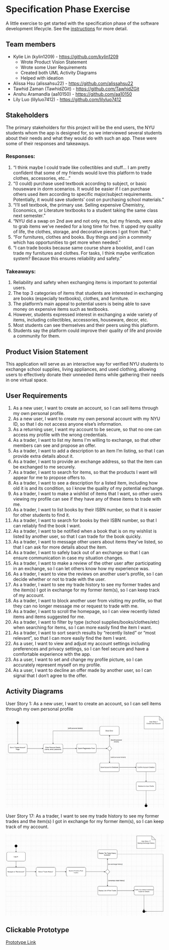 # Specification Phase Exercise

A little exercise to get started with the specification phase of the software development lifecycle. See the [instructions](instructions.md) for more detail.

## Team members

- Kylie Lin (kylin1209) - https://github.com/kylin1209
    - Wrote Product Vision Statement
    - Wrote some User Requirements
    - Created both UML Activity Diagrams
    - Helped with ideation
- Alissa Hsu (alissahsu22) - https://github.com/alissahsu22
- Tawhid Zaman (TawhidZGit) - https://github.com/TawhidZGit
- Anshu Aramandla (aa10150) - https://github.com/aa10150
- Lily Luo (lilyluo7412) - https://github.com/lilyluo7412

## Stakeholders

The primary stakeholders for this project will be the end users, the NYU students whom the app is designed for, so we interviewed several students about their needs and what they would do with such an app. These were some of their responses and takeaways.

### Responses:
1. “I think maybe I could trade like collectibles and stuff... I am pretty confident that some of my friends would love this platform to trade clothes, accessories, etc…”
2. “(I could) purchase used textbook according to subject, or basic houseware in dorm scenarios. It would be easier if I can purchase others used item according to specific major/subject requirements. Potentially, it would save students’ cost on purchasing school materials.”
3. “I’ll sell textbook, the primary use. Selling expensive Chemistry, Economics, or Literature textbooks to a student taking the same class next semester.”
4. “NYU did a swap on 2nd ave and not only me, but my friends, were able to grab items we’ve needed for a long time for free. It upped my quality of life, the clothes, storage, and decorative pieces I got from that.”
5. “For furnitures, clothes and books. Buy things and join a commnity which has opportunities to get more when needed.”
6. “I can trade books because same course share a booklist, and I can trade my furnitures and clothes. For tasks, I think maybe verification system? Because this ensures reliability and safety.”

### Takeaways:
1. Reliability and safety when exchanging items is important to potential users.
2. The top 3 categories of items that students are interested in exchanging are books (especially textbooks), clothes, and furniture.
3. The platform’s main appeal to potential users is being able to save money on expensive items such as textbooks.
4. However, students expressed interest in exchanging a wide variety of items, including collectibles, accessories, houseware, decor, etc.
5. Most students can see themselves and their peers using this platform.
6. Students say the platform could improve their quality of life and provide a community for them.

## Product Vision Statement

This application will serve as an interactive way for verified NYU students to exchange school supplies, living appliances, and used clothing, allowing users to effectively donate their unneeded items while gathering their needs in one virtual space.

## User Requirements

1. As a new user, I want to create an account, so I can sell items through my own personal profile.
2. As a new user, I want to create my own personal account with my NYU ID, so that I do not access anyone else’s information.
3. As a returning user, I want my account to be secure, so that no one can access my profile with the wrong credentials.
4. As a trader, I want to list my items I'm willing to exchange, so that other members can see and propose an offer.
5. As a trader, I want to add a description to an item I’m listing, so that I can provide extra details about it.
6. As a trader, I want to provide an exchange address, so that the item can be exchanged to me securely.
7. As a trader, I want to search for items, so that the products I want will appear for me to propose offers to.
8. As a trader, I want to see a description for a listed item, including how old it is and its condition, so I know the quality of my potential exchange.
9. As a trader, I want to make a wishlist of items that I want, so other users viewing my profile can see if they have any of these items to trade with me.
10. As a trader, I want to list books by their ISBN number, so that it is easier for other students to find it.
11. As a trader, I want to search for books by their ISBN number, so that I can reliably find the book I want.
12. As a trader, I want to be notified when a book that is on my wishlist is listed by another user, so that I can trade for the book quickly.
13. As a trader, I want to message other users about items they’ve listed, so that I can ask for more details about the item.
14. As a trader, I want to safely back out of an exchange so that I can ensure communication in case my situation changes.
15. As a trader, I want to make a review of the other user after participating in an exchange, so I can let others know how my experience was.
16. As a trader, I want to view the reviews on another user’s profile, so I can decide whether or not to trade with the user.
17.  As a trader, I want to see my trade history to see my former trades and the item(s) I got in exchange for my former item(s), so I can keep track of my account.
18. As a trader, I want to block another user from visiting my profile, so that they can no longer message me or request to trade with me.
19. As a trader, I want to scroll the homepage, so I can view recently listed items and items suggested for me.
20. As a trader, I want to filter by type (school supplies/books/clothes/etc) when searching for items, so I can more easily find the item I want.
21. As a trader, I want to sort search results by “recently listed” or “most relevant”, so that I can more easily find the item I want.
22. As a user, I want to view and adjust my account settings including preferences and privacy settings, so I can feel secure and have a comfortable experience with the app.
23. As a user, I want to set and change my profile picture, so I can accurately represent myself on my profile.
24. As a user, I want to decline an offer made by another user, so I can signal that I don’t agree to the offer.

## Activity Diagrams

User Story 1: As a new user, I want to create an account, so I can sell items through my own personal profile

![User Story 1: As a new user, I want to create an account, so I can sell items through my own personal profile.](User%20Story%201.png)

User Story 17: As a trader, I want to see my trade history to see my former trades and the item(s) I got in exchange for my former item(s), so I can keep track of my account.

![User Story 17: As a trader, I want to see my trade history to see my former trades and the item(s) I got in exchange for my former item(s), so I can keep track of my account.](User%20Story%2017.png)

## Clickable Prototype

[Prototype Link](https://www.figma.com/proto/ZbUssiE5vHxP8nreoGrsOa/Specification_Exercise?node-id=0-1&t=mg1VwSO1qAPs4dIL-1)
